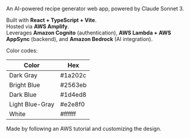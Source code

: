 An AI-powered recipe generator web app, powered by Claude Sonnet 3.

Built with **React + TypeScript + Vite**.  
Hosted via **AWS Amplify**.  
Leverages **Amazon Cognito** (authentication), **AWS Lambda + AWS AppSync** (backend), and **Amazon Bedrock** (AI integration).

Color codes:

| Color           | Hex     |
|-----------------|---------|
| Dark Gray       | #1a202c |
| Bright Blue     | #2563eb |
| Dark Blue       | #1d4ed8 |
| Light Blue-Gray | #e2e8f0 |
| White           | #ffffff |

Made by following an AWS tutorial and customizing the design.
